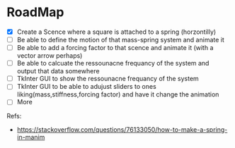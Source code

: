 # RoadMap

-[x] Create a Scence where a square is attached to a spring (horzontilly)
-[ ] Be able to define the motion  of that mass-spring system and animate it
-[ ] Be able to add a forcing factor to that scence and animate it (with a vector arrow perhaps)
-[ ] Be able to calcuate the ressounacne frequancy of the system and output that data somewhere
-[ ] TkInter GUI to show the ressounacne frequancy of the system
-[ ] TkInter GUI to be able to adujust sliders to ones liking(mass,stiffness,forcing factor) and have it change the animation
-[ ] More

Refs:
- https://stackoverflow.com/questions/76133050/how-to-make-a-spring-in-manim